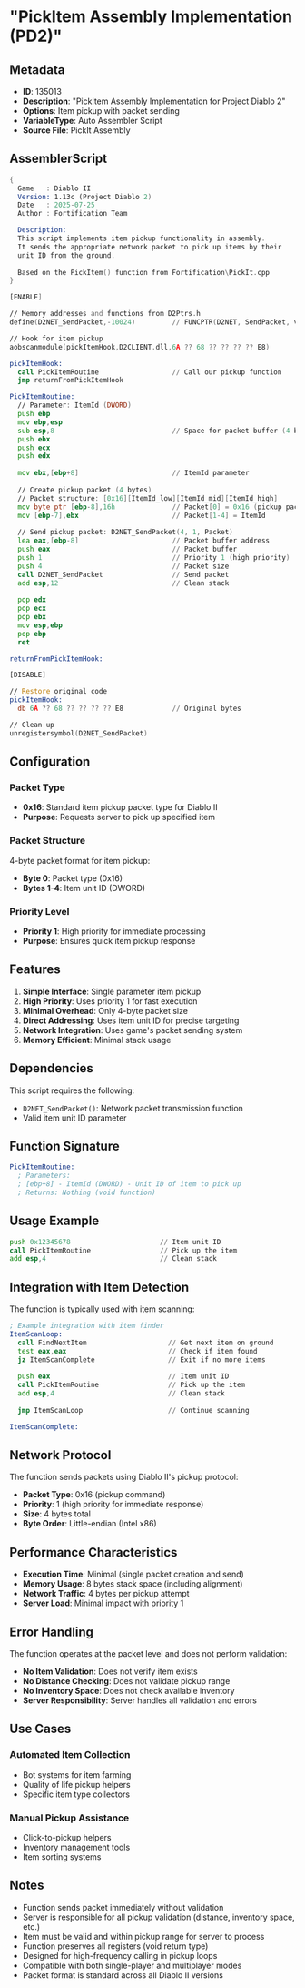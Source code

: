 # "PickItem Assembly Implementation (PD2)"

## Metadata
- **ID**: 135013
- **Description**: "PickItem Assembly Implementation for Project Diablo 2"
- **Options**: Item pickup with packet sending
- **VariableType**: Auto Assembler Script
- **Source File**: PickIt Assembly

## AssemblerScript

```asm
{ 
  Game   : Diablo II
  Version: 1.13c (Project Diablo 2)
  Date   : 2025-07-25
  Author : Fortification Team

  Description:
  This script implements item pickup functionality in assembly.
  It sends the appropriate network packet to pick up items by their
  unit ID from the ground.
  
  Based on the PickItem() function from Fortification\PickIt.cpp
}

[ENABLE]

// Memory addresses and functions from D2Ptrs.h
define(D2NET_SendPacket,-10024)         // FUNCPTR(D2NET, SendPacket, void __stdcall, (DWORD aLen, DWORD arg1, BYTE* aPacket), -10024)

// Hook for item pickup
aobscanmodule(pickItemHook,D2CLIENT.dll,6A ?? 68 ?? ?? ?? ?? E8)

pickItemHook:
  call PickItemRoutine                  // Call our pickup function
  jmp returnFromPickItemHook

PickItemRoutine:
  // Parameter: ItemId (DWORD)
  push ebp
  mov ebp,esp
  sub esp,8                             // Space for packet buffer (4 bytes + alignment)
  push ebx
  push ecx
  push edx
  
  mov ebx,[ebp+8]                       // ItemId parameter
  
  // Create pickup packet (4 bytes)
  // Packet structure: [0x16][ItemId_low][ItemId_mid][ItemId_high]
  mov byte ptr [ebp-8],16h              // Packet[0] = 0x16 (pickup packet type)
  mov [ebp-7],ebx                       // Packet[1-4] = ItemId
  
  // Send pickup packet: D2NET_SendPacket(4, 1, Packet)
  lea eax,[ebp-8]                       // Packet buffer address
  push eax                              // Packet buffer
  push 1                                // Priority 1 (high priority)
  push 4                                // Packet size
  call D2NET_SendPacket                 // Send packet
  add esp,12                            // Clean stack
  
  pop edx
  pop ecx
  pop ebx
  mov esp,ebp
  pop ebp
  ret

returnFromPickItemHook:

[DISABLE]

// Restore original code
pickItemHook:
  db 6A ?? 68 ?? ?? ?? ?? E8            // Original bytes

// Clean up
unregistersymbol(D2NET_SendPacket)
```

## Configuration

### Packet Type
- **0x16**: Standard item pickup packet type for Diablo II
- **Purpose**: Requests server to pick up specified item

### Packet Structure
4-byte packet format for item pickup:
- **Byte 0**: Packet type (0x16)
- **Bytes 1-4**: Item unit ID (DWORD)

### Priority Level
- **Priority 1**: High priority for immediate processing
- **Purpose**: Ensures quick item pickup response

## Features

1. **Simple Interface**: Single parameter item pickup
2. **High Priority**: Uses priority 1 for fast execution
3. **Minimal Overhead**: Only 4-byte packet size
4. **Direct Addressing**: Uses item unit ID for precise targeting
5. **Network Integration**: Uses game's packet sending system
6. **Memory Efficient**: Minimal stack usage

## Dependencies

This script requires the following:
- `D2NET_SendPacket()`: Network packet transmission function
- Valid item unit ID parameter

## Function Signature

```asm
PickItemRoutine:
  ; Parameters:
  ; [ebp+8] - ItemId (DWORD) - Unit ID of item to pick up
  ; Returns: Nothing (void function)
```

## Usage Example

```asm
push 0x12345678                      // Item unit ID
call PickItemRoutine                 // Pick up the item
add esp,4                            // Clean stack
```

## Integration with Item Detection

The function is typically used with item scanning:

```asm
; Example integration with item finder
ItemScanLoop:
  call FindNextItem                    // Get next item on ground
  test eax,eax                         // Check if item found
  jz ItemScanComplete                  // Exit if no more items
  
  push eax                             // Item unit ID
  call PickItemRoutine                 // Pick up the item
  add esp,4                            // Clean stack
  
  jmp ItemScanLoop                     // Continue scanning

ItemScanComplete:
```

## Network Protocol

The function sends packets using Diablo II's pickup protocol:
- **Packet Type**: 0x16 (pickup command)
- **Priority**: 1 (high priority for immediate response)
- **Size**: 4 bytes total
- **Byte Order**: Little-endian (Intel x86)

## Performance Characteristics

- **Execution Time**: Minimal (single packet creation and send)
- **Memory Usage**: 8 bytes stack space (including alignment)
- **Network Traffic**: 4 bytes per pickup attempt
- **Server Load**: Minimal impact with priority 1

## Error Handling

The function operates at the packet level and does not perform validation:
- **No Item Validation**: Does not verify item exists
- **No Distance Checking**: Does not validate pickup range
- **No Inventory Space**: Does not check available inventory
- **Server Responsibility**: Server handles all validation and errors

## Use Cases

### Automated Item Collection
- Bot systems for item farming
- Quality of life pickup helpers
- Specific item type collectors

### Manual Pickup Assistance
- Click-to-pickup helpers
- Inventory management tools
- Item sorting systems

## Notes

- Function sends packet immediately without validation
- Server is responsible for all pickup validation (distance, inventory space, etc.)
- Item must be valid and within pickup range for server to process
- Function preserves all registers (void return type)
- Designed for high-frequency calling in pickup loops
- Compatible with both single-player and multiplayer modes
- Packet format is standard across all Diablo II versions
